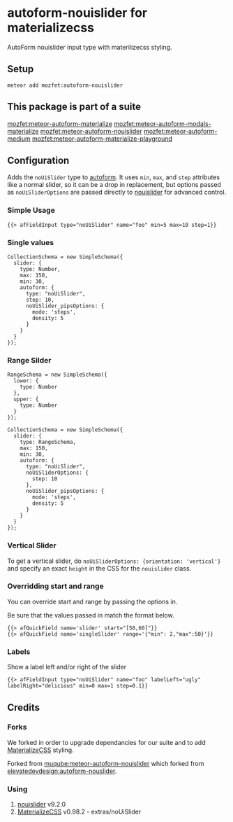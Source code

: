 autoform-nouislider for materializecss
===================

AutoForm nouislider input type with materilizecss styling.

## Setup
`meteor add mozfet:autoform-nouislider`

## This package is part of a suite
[mozfet:meteor-autoform-materialize](https://github.com/mozfet/meteor-autoform-materialize)
[mozfet:meteor-autoform-modals-materialize](https://github.com/mozfet/meteor-autoform-modals-materialize)
[mozfet:meteor-autoform-nouislider](https://github.com/mozfet/meteor-autoform-nouislider)
[mozfet:meteor-autoform-medium](https://github.com/mozfet/meteor-autoform-medium)
[mozfet:meteor-autoform-materialize-playground](https://github.com/mozfet/meteor-autoform-materialize-playground)

## Configuration
Adds the `noUiSlider` type to [autoform](https://github.com/aldeed/meteor-autoform). It uses `min`, `max`, and `step` attributes like a normal slider, so it can be a drop in replacement, but options passed as `noUiSliderOptions` are passed directly to [nouislider](http://refreshless.com/nouislider/) for advanced control.

### Simple Usage

```
{{> afFieldInput type="noUiSlider" name="foo" min=5 max=10 step=1}}
```

### Single values
    CollectionSchema = new SimpleSchema({
      slider: {
        type: Number,
        max: 150,
        min: 30,
        autoform: {
          type: "noUiSlider",
          step: 10,    
          noUiSlider_pipsOptions: {
            mode: 'steps',
            density: 5
          }
        }
      }
    });


### Range Silder
    RangeSchema = new SimpleSchema({
      lower: {
        type: Number
      },
      upper: {
        type: Number
      }
    });

    CollectionSchema = new SimpleSchema({
      slider: {
        type: RangeSchema,
        max: 150,
        min: 30,
        autoform: {
          type: "noUiSlider",
          noUiSliderOptions: {
            step: 10
          },      
          noUiSlider_pipsOptions: {
            mode: 'steps',
            density: 5
          }
        }
      }
    });

### Vertical Slider

To get a vertical slider, do `noUiSliderOptions: {orientation: 'vertical'}` and specify an exact `height` in the CSS for the `nouislider` class.

### Overridding start and range
You can override start and range by passing the options in.  

Be sure that the values passed in match the format below.

    {{> afQuickField name='slider' start="[50,60]"}}
    {{> afQuickField name='singleSlider' range='{"min": 2,"max":50}'}}

### Labels
Show a label left and/or right of the slider
```
{{> afFieldInput type="noUiSlider" name="foo" labelLeft="ugly" labelRight="delicious" min=0 max=1 step=0.1}}
```

## Credits

### Forks
We forked in order to upgrade dependancies for our suite and to add [MaterializeCSS](https://github.com/Dogfalo/materialize) styling.

Forked from [muqube:meteor-autoform-nouislider](https://github.com/muqube/meteor-autoform-nouislider) which forked from [elevatedevdesign:autoform-nouslider](https://github.com/ElevateDev/meteor-autoform-nouislider).

### Using
1. [nouislider](https://github.com/leongersen/noUiSlider) v9.2.0
2. [MaterializeCSS](https://github.com/Dogfalo/materialize) v0.98.2 - extras/noUiSlider
